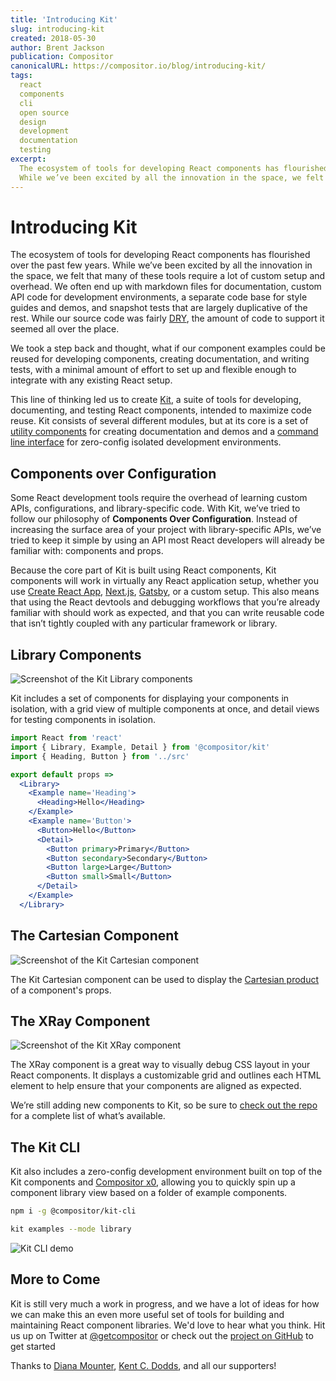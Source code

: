 ```yaml
---
title: 'Introducing Kit'
slug: introducing-kit
created: 2018-05-30
author: Brent Jackson
publication: Compositor
canonicalURL: https://compositor.io/blog/introducing-kit/
tags:
  react
  components
  cli
  open source
  design
  development
  documentation
  testing
excerpt:
  The ecosystem of tools for developing React components has flourished over the past few years.
  While we’ve been excited by all the innovation in the space, we felt that many of these tools require a lot of custom setup and overhead.
---
```


# Introducing Kit

The ecosystem of tools for developing React components has flourished over the past few years.
While we’ve been excited by all the innovation in the space, we felt that many of these tools require a lot of custom setup and overhead.
We often end up with markdown files for documentation, custom API code for development environments,
a separate code base for style guides and demos, and snapshot tests that are largely duplicative of the rest.
While our source code was fairly [DRY][dry], the amount of code to support it seemed all over the place.

We took a step back and thought, what if our component examples could be reused for developing components,
creating documentation, and writing tests,
with a minimal amount of effort to set up and flexible enough to integrate with any existing React setup.

This line of thinking led us to create [Kit][kit], a suite of tools for developing, documenting, and testing React components,
intended to maximize code reuse.
Kit consists of several different modules, but at its core is a set of [utility components][components] for creating documentation and demos and a [command line interface][cli] for zero-config isolated development environments.

## Components over Configuration

Some React development tools require the overhead of learning custom APIs, configurations, and library-specific code.
With Kit, we’ve tried to follow our philosophy of **Components Over Configuration**.
Instead of increasing the surface area of your project with library-specific APIs,
we’ve tried to keep it simple by using an API most React developers will already be familiar with: components and props.

Because the core part of Kit is built using React components,
Kit components will work in virtually any React application setup,
whether you use [Create React App][cra], [Next.js][nextjs], [Gatsby][gatsby], or a custom setup.
This also means that using the React devtools and debugging workflows that you’re already familiar with should work as expected,
and that you can write reusable code that isn’t tightly coupled with any particular framework or library.

## Library Components

![Screenshot of the Kit Library components](https://github.com/c8r/kit/raw/master/core/docs/images/library.png)

Kit includes a set of components for displaying your components in isolation,
with a grid view of multiple components at once, and detail views for testing components in isolation.

```jsx
import React from 'react'
import { Library, Example, Detail } from '@compositor/kit'
import { Heading, Button } from '../src'

export default props =>
  <Library>
    <Example name='Heading'>
      <Heading>Hello</Heading>
    </Example>
    <Example name='Button'>
      <Button>Hello</Button>
      <Detail>
        <Button primary>Primary</Button>
        <Button secondary>Secondary</Button>
        <Button large>Large</Button>
        <Button small>Small</Button>
      </Detail>
    </Example>
  </Library>
```

## The Cartesian Component

![Screenshot of the Kit Cartesian component](https://github.com/c8r/kit/raw/master/core/docs/images/cartesian.png)

The Kit Cartesian component can be used to display the [Cartesian product][cartesian-product] of a component's props.

## The XRay Component

![Screenshot of the Kit XRay component](https://github.com/c8r/kit/raw/master/core/docs/images/x-ray.png)

The XRay component is a great way to visually debug CSS layout in your React components.
It displays a customizable grid and outlines each HTML element to help ensure that your components are aligned as expected.

We’re still adding new components to Kit, so be sure to [check out the repo][kit] for a complete list of what’s available.

## The Kit CLI

Kit also includes a zero-config development environment built on top of the Kit components and [Compositor x0][x0],
allowing you to quickly spin up a component library view based on a folder of example components.

```sh
npm i -g @compositor/kit-cli
```

```sh
kit examples --mode library
```

![Kit CLI demo](https://github.com/c8r/kit/raw/master/docs/demo.gif)

## More to Come

Kit is still very much a work in progress,
and we have a lot of ideas for how we can make this an even more useful set of tools for building and maintaining React component libraries.
We'd love to hear what you think.
Hit us up on Twitter at [@getcompositor][twitter] or check out the [project on GitHub][kit] to get started

Thanks to [Diana Mounter](https://mobile.twitter.com/broccolini), [Kent C. Dodds](https://mobile.twitter.com/kentcdodds), and all our supporters!

[kit]: https://github.com/c8r/kit
[components]: https://github.com/c8r/kit/tree/master/core
[cli]: https://github.com/c8r/kit/tree/master/cli
[cra]: https://github.com/facebook/create-react-app
[nextjs]: https://github.com/zeit/next.js/
[gatsby]: https://github.com/gatsbyjs/gatsby
[cartesian-product]: https://en.wikipedia.org/wiki/Cartesian_product
[x0]: https://compositor.io/x0
[twitter]: https://twitter.com/getcompositor
[dry]: https://en.wikipedia.org/wiki/Don't_repeat_yourself
